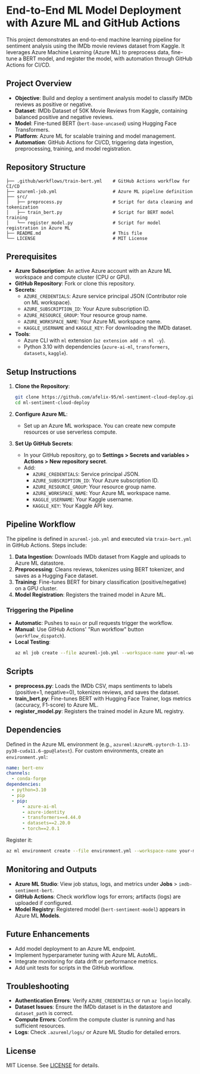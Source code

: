 # End-to-End ML Model Deployment with Azure ML and GitHub Actions

This project demonstrates an end-to-end machine learning pipeline for sentiment analysis using the IMDb movie reviews dataset from Kaggle. It leverages Azure Machine Learning (Azure ML) to preprocess data, fine-tune a BERT model, and register the model, with automation through GitHub Actions for CI/CD.

## Project Overview

- **Objective**: Build and deploy a sentiment analysis model to classify IMDb reviews as positive or negative.
- **Dataset**: IMDb Dataset of 50K Movie Reviews from Kaggle, containing balanced positive and negative reviews.
- **Model**: Fine-tuned BERT (`bert-base-uncased`) using Hugging Face Transformers.
- **Platform**: Azure ML for scalable training and model management.
- **Automation**: GitHub Actions for CI/CD, triggering data ingestion, preprocessing, training, and model registration.

## Repository Structure

```
├── .github/workflows/train-bert.yml    # GitHub Actions workflow for CI/CD
├── azureml-job.yml                     # Azure ML pipeline definition
├── src/
│   ├── preprocess.py                   # Script for data cleaning and tokenization
│   ├── train_bert.py                   # Script for BERT model training
│   └── register_model.py               # Script for model registration in Azure ML
├── README.md                           # This file
└── LICENSE                             # MIT License
```

## Prerequisites

- **Azure Subscription**: An active Azure account with an Azure ML workspace and compute cluster (CPU or GPU).
- **GitHub Repository**: Fork or clone this repository.
- **Secrets**:
  - `AZURE_CREDENTIALS`: Azure service principal JSON (Contributor role on ML workspace).
  - `AZURE_SUBSCRIPTION_ID`: Your Azure subscription ID.
  - `AZURE_RESOURCE_GROUP`: Your resource group name.
  - `AZURE_WORKSPACE_NAME`: Your Azure ML workspace name.
  - `KAGGLE_USERNAME` and `KAGGLE_KEY`: For downloading the IMDb dataset.
- **Tools**:
  - Azure CLI with `ml` extension (`az extension add -n ml -y`).
  - Python 3.10 with dependencies (`azure-ai-ml`, `transformers`, `datasets`, `kaggle`).

## Setup Instructions

1. **Clone the Repository**:
   ```bash
   git clone https://github.com/afelix-95/ml-sentiment-cloud-deploy.git
   cd ml-sentiment-cloud-deploy
   ```

2. **Configure Azure ML**:
   - Set up an Azure ML workspace. You can create new compute resources or use serverless compute.

3. **Set Up GitHub Secrets**:
   - In your GitHub repository, go to **Settings > Secrets and variables > Actions > New repository secret**.
   - Add:
     - `AZURE_CREDENTIALS`: Service principal JSON.
     - `AZURE_SUBSCRIPTION_ID`: Your Azure subscription ID.
     - `AZURE_RESOURCE_GROUP`: Your resource group name.
     - `AZURE_WORKSPACE_NAME`: Your Azure ML workspace name.
     - `KAGGLE_USERNAME`: Your Kaggle username.
     - `KAGGLE_KEY`: Your Kaggle API key.

## Pipeline Workflow

The pipeline is defined in `azureml-job.yml` and executed via `train-bert.yml` in GitHub Actions. Steps include:

1. **Data Ingestion**: Downloads IMDb dataset from Kaggle and uploads to Azure ML datastore.
2. **Preprocessing**: Cleans reviews, tokenizes using BERT tokenizer, and saves as a Hugging Face dataset.
3. **Training**: Fine-tunes BERT for binary classification (positive/negative) on a GPU cluster.
4. **Model Registration**: Registers the trained model in Azure ML.

### Triggering the Pipeline
- **Automatic**: Pushes to `main` or pull requests trigger the workflow.
- **Manual**: Use GitHub Actions' "Run workflow" button (`workflow_dispatch`).
- **Local Testing**:
  ```bash
  az ml job create --file azureml-job.yml --workspace-name your-ml-workspace --resource-group your-resource-group --subscription-id your-subscription-id
  ```

## Scripts

- **preprocess.py**: Loads the IMDb CSV, maps sentiments to labels (positive=1, negative=0), tokenizes reviews, and saves the dataset.
- **train_bert.py**: Fine-tunes BERT with Hugging Face Trainer, logs metrics (accuracy, F1-score) to Azure ML.
- **register_model.py**: Registers the trained model in Azure ML registry.

## Dependencies

Defined in the Azure ML environment (e.g., `azureml:AzureML-pytorch-1.13-py38-cuda11.6-gpu@latest`). For custom environments, create an `environment.yml`:

```yaml
name: bert-env
channels:
  - conda-forge
dependencies:
  - python=3.10
  - pip
  - pip:
      - azure-ai-ml
      - azure-identity
      - transformers==4.44.0
      - datasets==2.20.0
      - torch==2.0.1
```

Register it:
```bash
az ml environment create --file environment.yml --workspace-name your-ml-workspace --resource-group your-resource-group
```

## Monitoring and Outputs

- **Azure ML Studio**: View job status, logs, and metrics under **Jobs** > `imdb-sentiment-bert`.
- **GitHub Actions**: Check workflow logs for errors; artifacts (logs) are uploaded if configured.
- **Model Registry**: Registered model (`bert-sentiment-model`) appears in Azure ML **Models**.

## Future Enhancements

- Add model deployment to an Azure ML endpoint.
- Implement hyperparameter tuning with Azure ML AutoML.
- Integrate monitoring for data drift or performance metrics.
- Add unit tests for scripts in the GitHub workflow.

## Troubleshooting

- **Authentication Errors**: Verify `AZURE_CREDENTIALS` or run `az login` locally.
- **Dataset Issues**: Ensure the IMDb dataset is in the datastore and `dataset_path` is correct.
- **Compute Errors**: Confirm the compute cluster is running and has sufficient resources.
- **Logs**: Check `.azureml/logs/` or Azure ML Studio for detailed errors.

## License

MIT License. See [LICENSE](LICENSE) for details.

